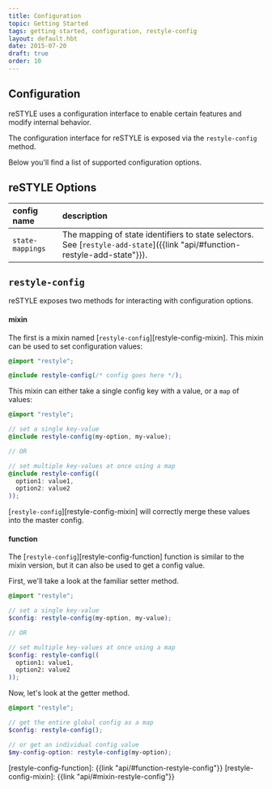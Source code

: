 ```yaml
---
title: Configuration
topic: Getting Started
tags: getting started, configuration, restyle-config
layout: default.hbt
date: 2015-07-20
draft: true
order: 10
---
```


## Configuration

reSTYLE uses a configuration interface to enable certain features and modify internal behavior.

The configuration interface for reSTYLE is exposed via the `restyle-config` method.

Below you'll find a list of supported configuration options.

## reSTYLE Options

| config name | description |
| :----------- | :----------- |
| `state-mappings` | The mapping of state identifiers to state selectors. See <!--TODO[States]({{link "documentation/states"}}) and--> [`restyle-add-state`]({{link "api/#function-restyle-add-state"}}). |


## `restyle-config`

reSTYLE exposes two methods for interacting with configuration options.

#### mixin

The first is a mixin named [`restyle-config`][restyle-config-mixin]. This mixin can be used to set configuration values:

```scss
@import "restyle";

@include restyle-config(/* config goes here */);
```

This mixin can either take a single config key with a value, or a `map` of values:

```scss
@import "restyle";

// set a single key-value
@include restyle-config(my-option, my-value);

// OR

// set multiple key-values at once using a map
@include restyle-config((
  option1: value1,
  option2: value2
));
```

[`restyle-config`][restyle-config-mixin] will correctly merge these values into the master config.


#### function

The [`restyle-config`][restyle-config-function] function is similar to the mixin version, but it can also be used to get a config value.

First, we'll take a look at the familiar setter method.

```scss
@import "restyle";

// set a single key-value
$config: restyle-config(my-option, my-value);

// OR

// set multiple key-values at once using a map
$config: restyle-config((
  option1: value1,
  option2: value2
));
```

Now, let's look at the getter method.

```scss
@import "restyle";

// get the entire global config as a map
$config: restyle-config();

// or get an individual config value
$my-config-option: restyle-config(my-option);
```



[restyle-config-function]: {{link "api/#function-restyle-config"}}
[restyle-config-mixin]: {{link "api/#mixin-restyle-config"}}
